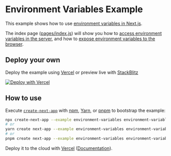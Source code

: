 # Environment Variables Example

This example shows how to use [environment variables in Next.js](https://nextjs.org/docs/basic-features/environment-variables).

The index page ([pages/index.js](pages/index.js)) will show you how to [access environment variables in the server](https://nextjs.org/docs/basic-features/environment-variables#loading-environment-variables), and how to [expose environment variables to the browser](https://nextjs.org/docs/basic-features/environment-variables#exposing-environment-variables-to-the-browser).

## Deploy your own

Deploy the example using [Vercel](https://vercel.com?utm_source=github&utm_medium=readme&utm_campaign=next-example) or preview live with [StackBlitz](https://stackblitz.com/github/vercel/next.js/tree/canary/examples/environment-variables)

[![Deploy with Vercel](https://vercel.com/button)](https://vercel.com/new/git/external?repository-url=https://github.com/vercel/next.js/tree/canary/examples/environment-variables&project-name=environment-variables&repository-name=environment-variables)

## How to use

Execute [`create-next-app`](https://github.com/vercel/next.js/tree/canary/packages/create-next-app) with [npm](https://docs.npmjs.com/cli/init), [Yarn](https://yarnpkg.com/lang/en/docs/cli/create/), or [pnpm](https://pnpm.io) to bootstrap the example:

```bash
npx create-next-app --example environment-variables environment-variables-app
# or
yarn create next-app --example environment-variables environment-variables-app
# or
pnpm create next-app --example environment-variables environment-variables-app
```

Deploy it to the cloud with [Vercel](https://vercel.com/new?utm_source=github&utm_medium=readme&utm_campaign=next-example) ([Documentation](https://nextjs.org/docs/deployment)).
